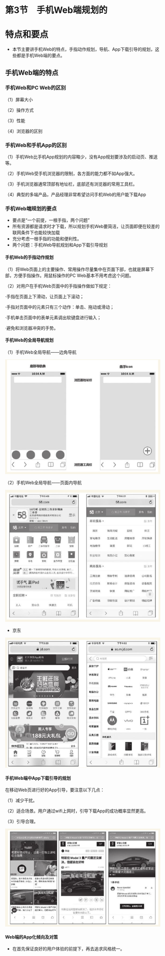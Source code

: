 # 第3节　手机Web端规划的

# 特点和要点

* 本节主要讲手机Web的特点，手指动作规划，导航、App下载引导的规划，这些都是手机Web端的要点。

## 手机Web端的特点

### 手机Web和PC Web的区别

（1）屏幕大小

（2）操作方式

（3）性能

（4）浏览器的区别

### 手机Web和手机App的区别

（1）手机Web比手机App规划的内容略少，没有App规划要涉及的启动页、推送等。

（2）手机Web受手机浏览器的限制，各方面的能力都不如App强大。

（3）手机浏览器通常顶部有地址栏，底部还有浏览器的常用工具栏。

（4）典型的多端产品，产品经理非常希望访问手机Web的用户能下载App

### 手机Web端规划的要点

* 要点是“一个前提，一根手指，两个问题”
* 所有资源都是请求时才下载，所以规划手机Web要简洁，让页面即便在较差的联网条件下也能较快加载
* 充分考虑一根手指的功能和便利性。
* 两个问题：手机Web导航规划和App下载引导规划

#### 手机Web的手指动作规划

（1）将Web页面上的主要操作、常用操作尽量集中在页面下部，也就是屏幕下部，方便手指操作。用鼠标操作的PC Web基本不用考虑这个问题。

（2）对用户在手机Web页面中的手指操作做如下规定：

·手指在页面上下滑动，让页面上下滚动；

·手指对页面中的元素只有三个动作：单击、拖动或滑动；

·手机单击页面中的表单元素调出软键盘进行输入；

·避免和浏览器冲突的手势。

#### 手机Web的全局导航规划

（1）手机Web全局导航——边角导航

![image-20200319221557327](image-20200319221557327.png)

（2）手机Web全局导航——页面内导航

![image-20200319221932601](image-20200319221932601.png)

* 京东

![image-20200319222042331](image-20200319222042331.png)

#### 手机Web端中App下载引导的规划

在移动Web页进行好的App引导，要注意以下几点：

  

（1）减少干扰。

（2）适合场景。用户通过wifi上网时，引导下载App的成功概率显然更高。

（3）引导合理。

![image-20200319222306462](image-20200319222306462.png)

#### Web端的App化倾向及对策

* 在首先保证良好的用户体验的前提下，再去追求风格统一。